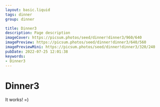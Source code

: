 ```yaml
---
layout: basic.liquid
tags: dinner
group: dinner

title: Dinner3
description: Page description
imageCover: https://picsum.photos/seed/dinner!dinner3/960/640
imagePreview: https://picsum.photos/seed/dinner!dinner3/640/560
imagePreviewMini: https://picsum.photos/seed/dinner!dinner3/320/240
pubDate: 2022-07-25 12:01:38
keywords:
- Dinner3
---
```


# Dinner3

It works! =)
